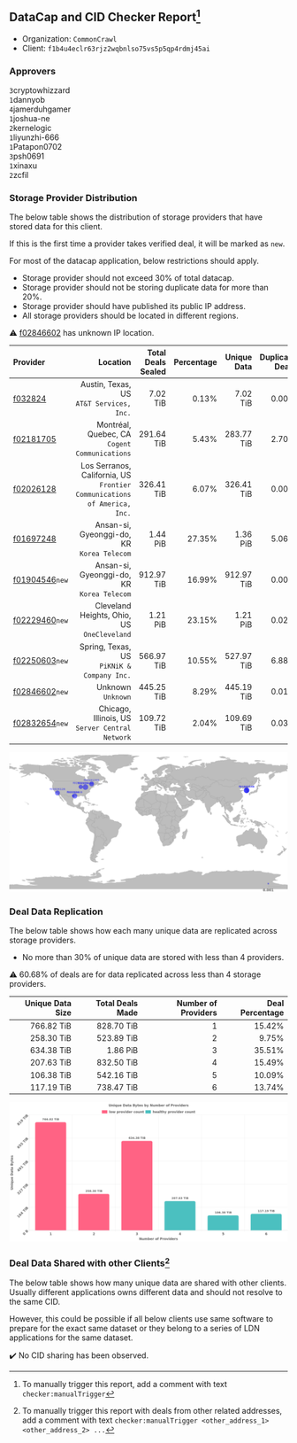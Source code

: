 ## DataCap and CID Checker Report[^1]
 - Organization: `CommonCrawl`
 - Client: `f1b4u4eclr63rjz2wqbnlso75vs5p5qp4rdmj45ai`
### Approvers
`3`cryptowhizzard<br/>`1`dannyob<br/>`4`jamerduhgamer<br/>`1`joshua-ne<br/>`2`kernelogic<br/>`1`liyunzhi-666<br/>`1`Patapon0702<br/>`3`psh0691<br/>`1`xinaxu<br/>`2`zcfil


### Storage Provider Distribution
The below table shows the distribution of storage providers that have stored data for this client.

If this is the first time a provider takes verified deal, it will be marked as `new`.

For most of the datacap application, below restrictions should apply.
 - Storage provider should not exceed 30% of total datacap.
 - Storage provider should not be storing duplicate data for more than 20%.
 - Storage provider should have published its public IP address.
 - All storage providers should be located in different regions.

⚠️ [f02846602](https://filfox.info/en/address/f02846602) has unknown IP location.

| Provider                                                    |                                                                    Location | Total Deals Sealed | Percentage | Unique Data | Duplicate Deals |
| :---------------------------------------------------------- | --------------------------------------------------------------------------: | -----------------: | ---------: | ----------: | --------------: |
| [f032824](https://filfox.info/en/address/f032824)           |                                 Austin, Texas, US<br/>`AT&T Services, Inc.` |           7.02 TiB |      0.13% |    7.02 TiB |           0.00% |
| [f02181705](https://filfox.info/en/address/f02181705)       |                            Montréal, Quebec, CA<br/>`Cogent Communications` |         291.64 TiB |      5.43% |  283.77 TiB |           2.70% |
| [f02026128](https://filfox.info/en/address/f02026128)       | Los Serranos, California, US<br/>`Frontier Communications of America, Inc.` |         326.41 TiB |      6.07% |  326.41 TiB |           0.00% |
| [f01697248](https://filfox.info/en/address/f01697248)       |                               Ansan-si, Gyeonggi-do, KR<br/>`Korea Telecom` |           1.44 PiB |     27.35% |    1.36 PiB |           5.06% |
| [f01904546](https://filfox.info/en/address/f01904546)`new`  |                               Ansan-si, Gyeonggi-do, KR<br/>`Korea Telecom` |         912.97 TiB |     16.99% |  912.97 TiB |           0.00% |
| [f02229460](https://filfox.info/en/address/f02229460)`new`  |                              Cleveland Heights, Ohio, US<br/>`OneCleveland` |           1.21 PiB |     23.15% |    1.21 PiB |           0.02% |
| [f02250603](https://filfox.info/en/address/f02250603)`new`  |                               Spring, Texas, US<br/>`PiKNiK & Company Inc.` |         566.97 TiB |     10.55% |  527.97 TiB |           6.88% |
| [f02846602](https://filfox.info/en/address/f02846602)`new`  |                                                       Unknown<br/>`Unknown` |         445.25 TiB |      8.29% |  445.19 TiB |           0.01% |
| [f02832654](https://filfox.info/en/address/f02832654)`new`  |                          Chicago, Illinois, US<br/>`Server Central Network` |         109.72 TiB |      2.04% |  109.69 TiB |           0.03% |

<img src="https://raw.githubusercontent.com/data-preservation-programs/filplus-checker-assets/main/filecoin-project/filecoin-plus-large-datasets/issues/2040/1705111339420.png"/>

### Deal Data Replication
The below table shows how each many unique data are replicated across storage providers.

- No more than 30% of unique data are stored with less than 4 providers.

⚠️ 60.68% of deals are for data replicated across less than 4 storage providers.

| Unique Data Size | Total Deals Made | Number of Providers | Deal Percentage |
| ---------------: | ---------------: | ------------------: | --------------: |
|       766.82 TiB |       828.70 TiB |                   1 |          15.42% |
|       258.30 TiB |       523.89 TiB |                   2 |           9.75% |
|       634.38 TiB |         1.86 PiB |                   3 |          35.51% |
|       207.63 TiB |       832.50 TiB |                   4 |          15.49% |
|       106.38 TiB |       542.16 TiB |                   5 |          10.09% |
|       117.19 TiB |       738.47 TiB |                   6 |          13.74% |

<img src="https://raw.githubusercontent.com/data-preservation-programs/filplus-checker-assets/main/filecoin-project/filecoin-plus-large-datasets/issues/2040/1705111340037.png"/>

### Deal Data Shared with other Clients[^3]
The below table shows how many unique data are shared with other clients.
Usually different applications owns different data and should not resolve to the same CID.

However, this could be possible if all below clients use same software to prepare for the exact same dataset or they belong to a series of LDN applications for the same dataset.

✔️ No CID sharing has been observed.

[^1]: To manually trigger this report, add a comment with text `checker:manualTrigger`

[^2]: Deals from those addresses are combined into this report as they are specified with `checker:manualTrigger`

[^3]: To manually trigger this report with deals from other related addresses, add a comment with text `checker:manualTrigger <other_address_1> <other_address_2> ...`
